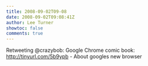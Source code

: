 ```yaml
---
title: 2008-09-02T09-08
date: 2008-09-02T09:08:41Z
author: Lee Turner
showtoc: false
comments: true
---
```


Retweeting @crazybob: Google Chrome comic book: http://tinyurl.com/5b9ypb - About googles new browser

